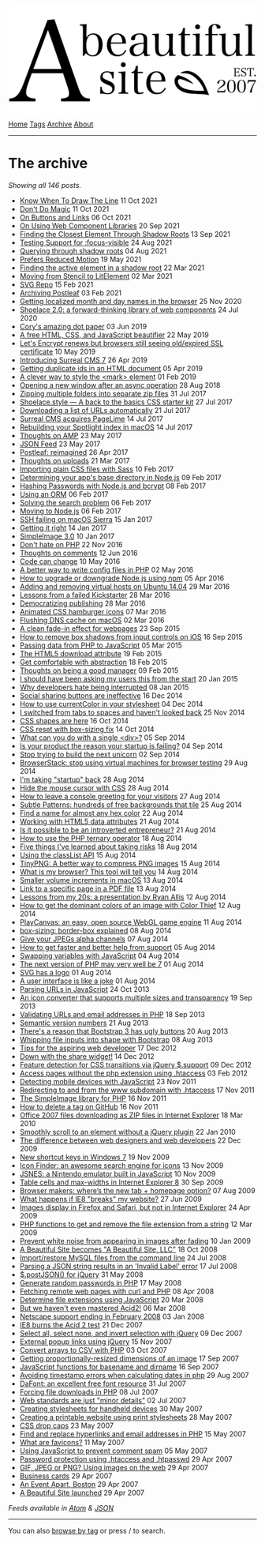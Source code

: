<a href="../index.html" class="header-link"><img src="../images/logos/wordmark.svg" alt="A Beautiful Site" class="wordmark" /></a> <a href="../index.html" class="nav-item">Home</a> <a href="../tags/index.html" class="nav-item">Tags</a> <a href="index.html" class="nav-item nav-item-active">Archive</a> <a href="../about/index.html" class="nav-item">About</a>

---

# The archive

_Showing all 146 posts._

- <a href="know-when-to-draw-the-line/index.html" class="post-list-item-link">Know When To Draw The Line</a> 11 Oct 2021
- <a href="dont-do-magic/index.html" class="post-list-item-link">Don't Do Magic</a> 11 Oct 2021
- <a href="on-buttons-and-links/index.html" class="post-list-item-link">On Buttons and Links</a> 06 Oct 2021
- <a href="on-using-web-component-libraries/index.html" class="post-list-item-link">On Using Web Component Libraries</a> 20 Sep 2021
- <a href="finding-the-closest-element-through-shadow-roots/index.html" class="post-list-item-link">Finding the Closest Element Through Shadow Roots</a> 13 Sep 2021
- <a href="testing-support-for-focus-visible/index.html" class="post-list-item-link">Testing Support for :focus-visible</a> 24 Aug 2021
- <a href="querying-through-shadow-roots/index.html" class="post-list-item-link">Querying through shadow roots</a> 04 Aug 2021
- <a href="prefers-reduced-motion/index.html" class="post-list-item-link">Prefers Reduced Motion</a> 19 May 2021
- <a href="finding-the-active-element-in-a-shadow-root/index.html" class="post-list-item-link">Finding the active element in a shadow root</a> 22 Mar 2021
- <a href="moving-from-stencil-to-lit-element/index.html" class="post-list-item-link">Moving from Stencil to LitElement</a> 02 Mar 2021
- <a href="svg-repo/index.html" class="post-list-item-link">SVG Repo</a> 15 Feb 2021
- <a href="archiving-postleaf/index.html" class="post-list-item-link">Archiving Postleaf</a> 03 Feb 2021
- <a href="getting-localized-month-and-day-names-in-the-browser/index.html" class="post-list-item-link">Getting localized month and day names in the browser</a> 25 Nov 2020
- <a href="shoelace-a-forward-thinking-library-of-web-components/index.html" class="post-list-item-link">Shoelace 2.0: a forward-thinking library of web components</a> 24 Jul 2020
- <a href="corys-amazing-dot-paper/index.html" class="post-list-item-link">Cory's amazing dot paper</a> 03 Jun 2019
- <a href="a-free-html-css-and-js-beautifier/index.html" class="post-list-item-link">A free HTML, CSS, and JavaScript beautifier</a> 22 May 2019
- <a href="lets-encrypt-renews-but-browsers-still-seeing-oldexpired-ssl-certificate/index.html" class="post-list-item-link">Let's Encrypt renews but browsers still seeing old/expired SSL certificate</a> 10 May 2019
- <a href="introducing-surreal-cms-7/index.html" class="post-list-item-link">Introducing Surreal CMS 7</a> 26 Apr 2019
- <a href="getting-duplicate-ids-in-an-html-document/index.html" class="post-list-item-link">Getting duplicate ids in an HTML document</a> 05 Apr 2019
- <a href="a-clever-way-to-style-the-mark-element/index.html" class="post-list-item-link">A clever way to style the &lt;mark&gt; element</a> 01 Feb 2019
- <a href="opening-a-new-window-after-an-async-operation/index.html" class="post-list-item-link">Opening a new window after an async operation</a> 28 Aug 2018
- <a href="zipping-multiple-folders-into-separate-zip-files/index.html" class="post-list-item-link">Zipping multiple folders into separate zip files</a> 31 Jul 2017
- <a href="shoelacecss-a-back-to-the-basics-css-starter-kit/index.html" class="post-list-item-link">Shoelace.style — A back to the basics CSS starter kit</a> 27 Jul 2017
- <a href="downloading-a-list-of-urls-automatically/index.html" class="post-list-item-link">Downloading a list of URLs automatically</a> 21 Jul 2017
- <a href="surreal-cms-acquires-pagelime/index.html" class="post-list-item-link">Surreal CMS acquires PageLime</a> 14 Jul 2017
- <a href="rebuilding-your-spotlight-index-in-macos/index.html" class="post-list-item-link">Rebuilding your Spotlight index in macOS</a> 14 Jul 2017
- <a href="thoughts-on-amp/index.html" class="post-list-item-link">Thoughts on AMP</a> 23 May 2017
- <a href="json-feed/index.html" class="post-list-item-link">JSON Feed</a> 23 May 2017
- <a href="postleaf-reimagined/index.html" class="post-list-item-link">Postleaf: reimagined</a> 26 Apr 2017
- <a href="thoughts-on-uploads/index.html" class="post-list-item-link">Thoughts on uploads</a> 21 Mar 2017
- <a href="importing-plain-css-files-with-sass/index.html" class="post-list-item-link">Importing plain CSS files with Sass</a> 10 Feb 2017
- <a href="determining-your-apps-base-directory-in-nodejs/index.html" class="post-list-item-link">Determining your app's base directory in Node.js</a> 09 Feb 2017
- <a href="hashing-passwords-with-nodejs-and-bcrypt/index.html" class="post-list-item-link">Hashing Passwords with Node.js and bcrypt</a> 08 Feb 2017
- <a href="using-an-orm/index.html" class="post-list-item-link">Using an ORM</a> 06 Feb 2017
- <a href="solving-the-search-problem/index.html" class="post-list-item-link">Solving the search problem</a> 06 Feb 2017
- <a href="moving-to-nodejs/index.html" class="post-list-item-link">Moving to Node.js</a> 06 Feb 2017
- <a href="ssh-failing-on-macos-sierra/index.html" class="post-list-item-link">SSH failing on macOS Sierra</a> 15 Jan 2017
- <a href="getting-it-right/index.html" class="post-list-item-link">Getting it right</a> 14 Jan 2017
- <a href="simpleimage-3/index.html" class="post-list-item-link">SimpleImage 3.0</a> 10 Jan 2017
- <a href="dont-hate-on-php/index.html" class="post-list-item-link">Don't hate on PHP</a> 22 Nov 2016
- <a href="thoughts-on-comments/index.html" class="post-list-item-link">Thoughts on comments</a> 12 Jun 2016
- <a href="code-can-change/index.html" class="post-list-item-link">Code can change</a> 10 May 2016
- <a href="a-better-way-to-write-config-files-in-php/index.html" class="post-list-item-link">A better way to write config files in PHP</a> 02 May 2016
- <a href="how-to-upgrade-or-downgrade-nodejs-using-npm/index.html" class="post-list-item-link">How to upgrade or downgrade Node.js using npm</a> 05 Apr 2016
- <a href="adding-and-removing-virtual-hosts-on-ubuntu-1404/index.html" class="post-list-item-link">Adding and removing virtual hosts on Ubuntu 14.04</a> 29 Mar 2016
- <a href="lessons-from-a-failed-kickstarter/index.html" class="post-list-item-link">Lessons from a failed Kickstarter</a> 28 Mar 2016
- <a href="democratizing-publishing/index.html" class="post-list-item-link">Democratizing publishing</a> 28 Mar 2016
- <a href="animated-css-hamburger-icons/index.html" class="post-list-item-link">Animated CSS hamburger icons</a> 07 Mar 2016
- <a href="flush-dns-cache-on-os-x/index.html" class="post-list-item-link">Flushing DNS cache on macOS</a> 02 Mar 2016
- <a href="a-clean-fade-in-effect-for-webpages/index.html" class="post-list-item-link">A clean fade-in effect for webpages</a> 23 Sep 2015
- <a href="how-to-remove-box-shadows-from-input-controls-on-ios/index.html" class="post-list-item-link">How to remove box shadows from input controls on iOS</a> 16 Sep 2015
- <a href="passing-data-from-php-to-javascript/index.html" class="post-list-item-link">Passing data from PHP to JavaScript</a> 05 Mar 2015
- <a href="the-html5-download-attribute/index.html" class="post-list-item-link">The HTML5 download attribute</a> 19 Feb 2015
- <a href="get-comfortable-with-abstraction/index.html" class="post-list-item-link">Get comfortable with abstraction</a> 18 Feb 2015
- <a href="thoughts-on-being-a-good-manager/index.html" class="post-list-item-link">Thoughts on being a good manager</a> 09 Feb 2015
- <a href="i-should-have-been-asking-my-users-this-from-the-start/index.html" class="post-list-item-link">I should have been asking my users this from the start</a> 20 Jan 2015
- <a href="why-developers-hate-being-interrupted/index.html" class="post-list-item-link">Why developers hate being interrupted</a> 08 Jan 2015
- <a href="social-sharing-buttons-are-ineffective/index.html" class="post-list-item-link">Social sharing buttons are ineffective</a> 16 Dec 2014
- <a href="how-to-use-currentcolor-in-your-stylesheet/index.html" class="post-list-item-link">How to use currentColor in your stylesheet</a> 04 Dec 2014
- <a href="i-switched-from-tabs-to-spaces-and-havent-looked-back/index.html" class="post-list-item-link">I switched from tabs to spaces and haven't looked back</a> 25 Nov 2014
- <a href="css-shapes-are-here/index.html" class="post-list-item-link">CSS shapes are here</a> 16 Oct 2014
- <a href="css-reset-with-box-sizing-fix/index.html" class="post-list-item-link">CSS reset with box-sizing fix</a> 14 Oct 2014
- <a href="what-can-you-do-with-a-single-div/index.html" class="post-list-item-link">What can you do with a single &lt;div&gt;?</a> 05 Sep 2014
- <a href="is-your-product-the-reason-your-startup-is-failing/index.html" class="post-list-item-link">Is your product the reason your startup is failing?</a> 04 Sep 2014
- <a href="stop-trying-to-build-the-next-unicorn/index.html" class="post-list-item-link">Stop trying to build the next unicorn</a> 02 Sep 2014
- <a href="browserstack-stop-using-virtual-machines-for-browser-testing/index.html" class="post-list-item-link">BrowserStack: stop using virtual machines for browser testing</a> 29 Aug 2014
- <a href="im-taking-startup-back/index.html" class="post-list-item-link">I'm taking "startup" back</a> 28 Aug 2014
- <a href="hide-the-mouse-cursor-with-css/index.html" class="post-list-item-link">Hide the mouse cursor with CSS</a> 28 Aug 2014
- <a href="how-to-leave-a-console-greeting-for-your-visitors/index.html" class="post-list-item-link">How to leave a console greeting for your visitors</a> 27 Aug 2014
- <a href="subtle-patterns-hundreds-of-free-backgrounds-that-tile/index.html" class="post-list-item-link">Subtle Patterns: hundreds of free backgrounds that tile</a> 25 Aug 2014
- <a href="find-a-name-for-almost-any-hex-color/index.html" class="post-list-item-link">Find a name for almost any hex color</a> 22 Aug 2014
- <a href="working-with-html5-data-attributes/index.html" class="post-list-item-link">Working with HTML5 data attributes</a> 21 Aug 2014
- <a href="is-it-possible-to-be-an-introverted-entrepreneur/index.html" class="post-list-item-link">Is it possible to be an introverted entrepreneur?</a> 21 Aug 2014
- <a href="how-to-use-the-php-ternary-operator/index.html" class="post-list-item-link">How to use the PHP ternary operator</a> 18 Aug 2014
- <a href="five-things-ive-learned-about-taking-risks/index.html" class="post-list-item-link">Five things I've learned about taking risks</a> 18 Aug 2014
- <a href="using-the-classlist-api/index.html" class="post-list-item-link">Using the classList API</a> 15 Aug 2014
- <a href="tinypng-a-better-way-to-compress-png-images/index.html" class="post-list-item-link">TinyPNG: A better way to compress PNG images</a> 15 Aug 2014
- <a href="what-is-my-browser-this-tool-will-tell-you/index.html" class="post-list-item-link">What is my browser? This tool will tell you</a> 14 Aug 2014
- <a href="smaller-volume-increments-in-os-x/index.html" class="post-list-item-link">Smaller volume increments in macOS</a> 13 Aug 2014
- <a href="link-to-a-specific-page-in-a-pdf-file/index.html" class="post-list-item-link">Link to a specific page in a PDF file</a> 13 Aug 2014
- <a href="lessons-from-my-20s-a-presentation-by-ryan-allis/index.html" class="post-list-item-link">Lessons from my 20s: a presentation by Ryan Allis</a> 12 Aug 2014
- <a href="how-to-get-the-dominant-colors-of-an-image-with-color-thief/index.html" class="post-list-item-link">How to get the dominant colors of an image with Color Thief</a> 12 Aug 2014
- <a href="playcanvas-an-easy-open-source-webgl-game-engine/index.html" class="post-list-item-link">PlayCanvas: an easy, open source WebGL game engine</a> 11 Aug 2014
- <a href="box-sizing-border-box-explained/index.html" class="post-list-item-link">box-sizing: border-box explained</a> 08 Aug 2014
- <a href="give-your-jpegs-alpha-channels/index.html" class="post-list-item-link">Give your JPEGs alpha channels</a> 07 Aug 2014
- <a href="how-to-get-faster-and-better-help-from-support/index.html" class="post-list-item-link">How to get faster and better help from support</a> 05 Aug 2014
- <a href="swapping-variables-with-javascript/index.html" class="post-list-item-link">Swapping variables with JavaScript</a> 04 Aug 2014
- <a href="the-next-version-of-php-may-very-well-be-7/index.html" class="post-list-item-link">The next version of PHP may very well be 7</a> 01 Aug 2014
- <a href="svg-has-a-logo/index.html" class="post-list-item-link">SVG has a logo</a> 01 Aug 2014
- <a href="a-user-interface-is-like-a-joke/index.html" class="post-list-item-link">A user interface is like a joke</a> 01 Aug 2014
- <a href="parsing-urls-in-javascript/index.html" class="post-list-item-link">Parsing URLs in JavaScript</a> 24 Oct 2013
- <a href="an-icon-converter-that-supports-multiple-sizes-and-transparency/index.html" class="post-list-item-link">An icon converter that supports multiple sizes and transparency</a> 19 Sep 2013
- <a href="validating-urls-and-email-addresses-in-php/index.html" class="post-list-item-link">Validating URLs and email addresses in PHP</a> 18 Sep 2013
- <a href="semantic-version-numbers/index.html" class="post-list-item-link">Semantic version numbers</a> 21 Aug 2013
- <a href="theres-a-reason-that-bootstrap-3-has-ugly-buttons/index.html" class="post-list-item-link">There's a reason that Bootstrap 3 has ugly buttons</a> 20 Aug 2013
- <a href="whipping-file-inputs-into-shape-with-bootstrap-3/index.html" class="post-list-item-link">Whipping file inputs into shape with Bootstrap</a> 08 Aug 2013
- <a href="tips-for-the-aspiring-web-developer/index.html" class="post-list-item-link">Tips for the aspiring web developer</a> 17 Dec 2012
- <a href="down-with-the-share-widget/index.html" class="post-list-item-link">Down with the share widget!</a> 14 Dec 2012
- <a href="feature-detection-for-css-transitions-via-jquery-support/index.html" class="post-list-item-link">Feature detection for CSS transitions via jQuery $.support</a> 09 Dec 2012
- <a href="access-pages-without-the-php-extension-using-htaccess/index.html" class="post-list-item-link">Access pages without the php extension using .htaccess</a> 03 Feb 2012
- <a href="detecting-mobile-devices-with-javascript/index.html" class="post-list-item-link">Detecting mobile devices with JavaScript</a> 23 Nov 2011
- <a href="redirecting-to-and-from-the-www-subdomain-with-htaccess/index.html" class="post-list-item-link">Redirecting to and from the www subdomain with .htaccess</a> 17 Nov 2011
- <a href="the-simple-image-library-for-php/index.html" class="post-list-item-link">The SimpleImage library for PHP</a> 16 Nov 2011
- <a href="how-to-delete-a-tag-on-github/index.html" class="post-list-item-link">How to delete a tag on GitHub</a> 16 Nov 2011
- <a href="office-2007-files-downloading-as-zip-in-internet-explorer/index.html" class="post-list-item-link">Office 2007 files downloading as ZIP files in Internet Explorer</a> 18 Mar 2010
- <a href="smoothly-scroll-to-an-element-without-a-jquery-plugin-2/index.html" class="post-list-item-link">Smoothly scroll to an element without a jQuery plugin</a> 22 Jan 2010
- <a href="the-difference-between-web-designers-and-web-developers/index.html" class="post-list-item-link">The difference between web designers and web developers</a> 22 Dec 2009
- <a href="new-shortcut-keys-in-windows-7/index.html" class="post-list-item-link">New shortcut keys in Windows 7</a> 19 Nov 2009
- <a href="icon-finder-an-awesome-search-engine-for-icons/index.html" class="post-list-item-link">Icon Finder: an awesome search engine for icons</a> 13 Nov 2009
- <a href="jsnes-a-nintendo-emulator-built-in-javascript/index.html" class="post-list-item-link">JSNES: a Nintendo emulator built in JavaScript</a> 10 Nov 2009
- <a href="table-cells-and-max-widths-in-internet-explorer-8/index.html" class="post-list-item-link">Table cells and max-widths in Internet Explorer 8</a> 30 Sep 2009
- <a href="browser-makers-wheres-the-new-tab-homepage-option/index.html" class="post-list-item-link">Browser makers: where’s the new tab + homepage option?</a> 07 Aug 2009
- <a href="what-happens-if-ie8-breaks-my-website/index.html" class="post-list-item-link">What happens if IE8 "breaks" my website?</a> 27 Jun 2009
- <a href="images-display-in-firefox-and-safari-but-not-in-internet-explorer/index.html" class="post-list-item-link">Images display in Firefox and Safari, but not in Internet Explorer</a> 24 Apr 2009
- <a href="php-functions-to-get-and-remove-the-file-extension-from-a-string/index.html" class="post-list-item-link">PHP functions to get and remove the file extension from a string</a> 12 Mar 2009
- <a href="prevent-white-noise-from-appearing-in-images-after-fading/index.html" class="post-list-item-link">Prevent white noise from appearing in images after fading</a> 10 Jan 2009
- <a href="abs-becomes-abs-llc/index.html" class="post-list-item-link">A Beautiful Site becomes "A Beautiful Site, LLC"</a> 18 Oct 2008
- <a href="import-restore-mysql-files-from-the-command-line/index.html" class="post-list-item-link">Import/restore MySQL files from the command line</a> 24 Jul 2008
- <a href="parsing-a-json-string-results-in-an-invalid-label-error/index.html" class="post-list-item-link">Parsing a JSON string results in an 'Invalid Label' error</a> 17 Jul 2008
- <a href="postjson-for-jquery/index.html" class="post-list-item-link">$.postJSON() for jQuery</a> 31 May 2008
- <a href="generate-random-passwords-in-php/index.html" class="post-list-item-link">Generate random passwords in PHP</a> 17 May 2008
- <a href="fetching-remote-web-pages-with-curl-and-php/index.html" class="post-list-item-link">Fetching remote web pages with curl and PHP</a> 08 Apr 2008
- <a href="determine-file-extensions-using-javascript/index.html" class="post-list-item-link">Determine file extensions using JavaScript</a> 20 Mar 2008
- <a href="but-we-havent-even-mastered-acid2/index.html" class="post-list-item-link">But we haven't even mastered Acid2!</a> 06 Mar 2008
- <a href="netscape-support-ending-in-february-2008/index.html" class="post-list-item-link">Netscape support ending in February 2008</a> 03 Jan 2008
- <a href="ie8-burns-the-acid-2-test/index.html" class="post-list-item-link">IE8 burns the Acid 2 test</a> 21 Dec 2007
- <a href="jquery-checkboxes-select-all-select-none-and-invert-selection/index.html" class="post-list-item-link">Select all, select none, and invert selection with jQuery</a> 09 Dec 2007
- <a href="external-popup-links-using-jquery/index.html" class="post-list-item-link">External popup links using jQuery</a> 15 Nov 2007
- <a href="convert-arrays-to-csv-with-php/index.html" class="post-list-item-link">Convert arrays to CSV with PHP</a> 03 Oct 2007
- <a href="getting-proportionally-resized-dimensions-of-an-image/index.html" class="post-list-item-link">Getting proportionally-resized dimensions of an image</a> 17 Sep 2007
- <a href="javascript-functions-for-basename-and-dirname/index.html" class="post-list-item-link">JavaScript functions for basename and dirname</a> 16 Sep 2007
- <a href="avoiding-timestamp-errors-when-calculating-dates-in-php/index.html" class="post-list-item-link">Avoiding timestamp errors when calculating dates in php</a> 29 Aug 2007
- <a href="an-excellent-free-font-resource/index.html" class="post-list-item-link">DaFont: an excellent free font resource</a> 31 Jul 2007
- <a href="forcing-file-downloads-in-php/index.html" class="post-list-item-link">Forcing file downloads in PHP</a> 08 Jul 2007
- <a href="web-standards-are-just-minor-details/index.html" class="post-list-item-link">Web standards are just "minor details"</a> 02 Jul 2007
- <a href="creating-stylesheets-for-handheld-devices/index.html" class="post-list-item-link">Creating stylesheets for handheld devices</a> 30 May 2007
- <a href="creating-a-printable-website-using-print-stylesheets/index.html" class="post-list-item-link">Creating a printable website using print stylesheets</a> 28 May 2007
- <a href="css-drop-caps/index.html" class="post-list-item-link">CSS drop caps</a> 23 May 2007
- <a href="find-and-replace-hyperlinks-and-email-addresses-in-php/index.html" class="post-list-item-link">Find and replace hyperlinks and email addresses in PHP</a> 15 May 2007
- <a href="what-are-favicons/index.html" class="post-list-item-link">What are favicons?</a> 11 May 2007
- <a href="using-javascript-to-prevent-comment-spam/index.html" class="post-list-item-link">Using JavaScript to prevent comment spam</a> 05 May 2007
- <a href="password-protection-using-htaccess-and-htpasswd/index.html" class="post-list-item-link">Password protection using .htaccess and .htpasswd</a> 29 Apr 2007
- <a href="gif-jpeg-or-png-using-images-on-the-web/index.html" class="post-list-item-link">GIF, JPEG or PNG? Using images on the web</a> 29 Apr 2007
- <a href="business-cards/index.html" class="post-list-item-link">Business cards</a> 29 Apr 2007
- <a href="an-event-apart-boston/index.html" class="post-list-item-link">An Event Apart, Boston</a> 29 Apr 2007
- <a href="a-beautiful-site-launched/index.html" class="post-list-item-link">A Beautiful Site launched</a> 29 Apr 2007

_Feeds available in [Atom](../feed/feed.xml) & [JSON](../feed/feed.json)_

---

You can also [browse by tag](../index-3.html) or press / to search.

